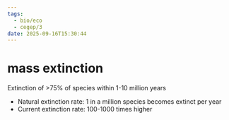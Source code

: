 ```yaml
---
tags:
  - bio/eco
  - cegep/3
date: 2025-09-16T15:30:44
---
```


# mass extinction

Extinction of >75% of species within 1-10 million years

- Natural extinction rate: 1 in a million species becomes extinct per year
- Current extinction rate: 100-1000 times higher